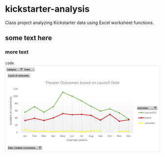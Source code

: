 # kickstarter-analysis
Class project analyzing Kickstarter data using Excel worksheet functions.
## some text here
### more text

`code`\
![alt text](resources/resources/Theater_Outcomes_vs_Launch.png)


